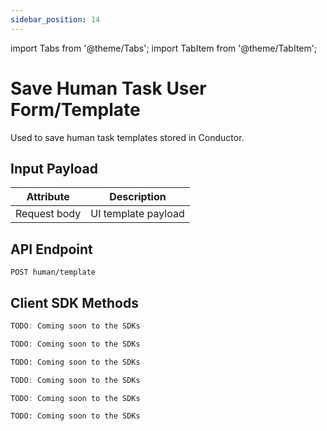 ```yaml
---
sidebar_position: 14
---
```


import Tabs from '@theme/Tabs';
import TabItem from '@theme/TabItem';

# Save Human Task User Form/Template

Used to save human task templates stored in Conductor.

## Input Payload

| Attribute       | Description         |
|-----------------|---------------------| 
| Request body | UI template payload | 

## API Endpoint 

```
POST human/template
```

## Client SDK Methods

<Tabs>
<TabItem value="Java" label="Java">

```java
TODO: Coming soon to the SDKs
```

</TabItem>
<TabItem value="Golang" label="Golang">

```go
TODO: Coming soon to the SDKs
```

</TabItem>
<TabItem value="Python" label="Python">

```python
TODO: Coming soon to the SDKs
```

</TabItem>
<TabItem value="CSharp" label="CSharp">

```csharp
TODO: Coming soon to the SDKs
```

</TabItem>
<TabItem value="Javascript" label="Javascript">

```javascript
TODO: Coming soon to the SDKs
```

</TabItem>
<TabItem value="Clojure" label="Clojure">

```clojure
TODO: Coming soon to the SDKs
```

</TabItem>
</Tabs>
